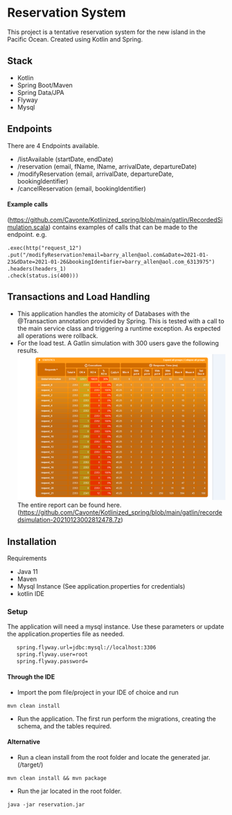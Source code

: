 
# Reservation System

This project is a tentative reservation system for the new island in the Pacific Ocean. Created using Kotlin and Spring.
## Stack
- Kotlin
- Spring Boot/Maven
- Spring Data/JPA
- Flyway
- Mysql

## Endpoints
There are 4 Endpoints available.
- /listAvailable (startDate, endDate)
- /reservation (email, fName, lName, arrivalDate, departureDate) 
- /modifyReservation (email, arrivalDate, departureDate, bookingIdentifier)
- /cancelReservation (email, bookingIdentifier)

#### Example calls
(https://github.com/Cavonte/Kotlinized_spring/blob/main/gatlin/RecordedSimulation.scala) contains examples of calls that can be made to the endpoint. e.g.
```
.exec(http("request_12")
.put("/modifyReservation?email=barry_allen@aol.com&aDate=2021-01-23&dDate=2021-01-26&bookingIdentifier=barry_allen@aol.com_6313975")
.headers(headers_1)
.check(status.is(400)))
```

## Transactions and Load Handling
- This application handles the atomicity of Databases with the @Transaction annotation provided by Spring.
This is tested with a call to the main service class and triggering a runtime exception.
As expected all operations were rollback.
- For the load test. A Gatlin simulation with 300 users gave the following results.
![Simulation Report](https://github.com/Cavonte/Kotlinized_spring/blob/main/300users.PNG)
The entire report can be found here.
(https://github.com/Cavonte/Kotlinized_spring/blob/main/gatlin/recordedsimulation-20210123002812478.7z)

## Installation
Requirements
- Java 11
- Maven
- Mysql Instance (See application.properties for credentials)
- kotlin IDE

### Setup
The application will need a mysql instance.
Use these parameters or update the application.properties file as needed.
```
   spring.flyway.url=jdbc:mysql://localhost:3306
   spring.flyway.user=root
   spring.flyway.password=
```
#### Through the IDE
- Import the pom file/project in your IDE of choice and run
```
mvn clean install
```

- Run the application. The first run perform the migrations, creating the schema, and the tables required.

#### Alternative
- Run a clean install from the root folder and locate the generated jar. (/target/)
```
mvn clean install && mvn package
```
- Run the jar located in the root folder.
```
java -jar reservation.jar
```
